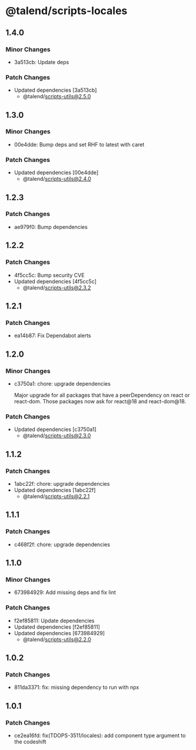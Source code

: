 # @talend/scripts-locales

## 1.4.0

### Minor Changes

- 3a513cb: Update deps

### Patch Changes

- Updated dependencies [3a513cb]
  - @talend/scripts-utils@2.5.0

## 1.3.0

### Minor Changes

- 00e4dde: Bump deps and set RHF to latest with caret

### Patch Changes

- Updated dependencies [00e4dde]
  - @talend/scripts-utils@2.4.0

## 1.2.3

### Patch Changes

- ae979f0: Bump dependencies

## 1.2.2

### Patch Changes

- 4f5cc5c: Bump security CVE
- Updated dependencies [4f5cc5c]
  - @talend/scripts-utils@2.3.2

## 1.2.1

### Patch Changes

- ea14b87: Fix Dependabot alerts

## 1.2.0

### Minor Changes

- c3750a1: chore: upgrade dependencies

  Major upgrade for all packages that have a peerDependency on react or react-dom. Those packages now ask for react@18 and react-dom@18.

### Patch Changes

- Updated dependencies [c3750a1]
  - @talend/scripts-utils@2.3.0

## 1.1.2

### Patch Changes

- 1abc22f: chore: upgrade dependencies
- Updated dependencies [1abc22f]
  - @talend/scripts-utils@2.2.1

## 1.1.1

### Patch Changes

- c468f2f: chore: upgrade dependencies

## 1.1.0

### Minor Changes

- 673984929: Add missing deps and fix lint

### Patch Changes

- f2ef85811: Update dependencies
- Updated dependencies [f2ef85811]
- Updated dependencies [673984929]
  - @talend/scripts-utils@2.2.0

## 1.0.2

### Patch Changes

- 811da3371: fix: missing dependency to run with npx

## 1.0.1

### Patch Changes

- ce2ea16fd: fix(TDOPS-3511/locales): add component type argument to the codeshift

